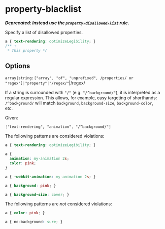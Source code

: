 # property-blacklist

**_Deprecated: Instead use the [`property-disallowed-list`](https://github.com/stylelint/stylelint/tree/13.7.0/lib/rules/property-disallowed-list/README.md) rule._**

Specify a list of disallowed properties.

<!-- prettier-ignore -->
```css
a { text-rendering: optimizeLegibility; }
/** ↑
 * This property */
```

## Options

`array|string`: `["array", "of", "unprefixed", /properties/ or "regex"]|"property"|"/regex/"`|/regex/

If a string is surrounded with `"/"` (e.g. `"/^background/"`), it is interpreted as a regular expression. This allows, for example, easy targeting of shorthands: `/^background/` will match `background`, `background-size`, `background-color`, etc.

Given:

```
["text-rendering", "animation", "/^background/"]
```

The following patterns are considered violations:

<!-- prettier-ignore -->
```css
a { text-rendering: optimizeLegibility; }
```

<!-- prettier-ignore -->
```css
a {
  animation: my-animation 2s;
  color: pink;
}
```

<!-- prettier-ignore -->
```css
a { -webkit-animation: my-animation 2s; }
```

<!-- prettier-ignore -->
```css
a { background: pink; }
```

<!-- prettier-ignore -->
```css
a { background-size: cover; }
```

The following patterns are _not_ considered violations:

<!-- prettier-ignore -->
```css
a { color: pink; }
```

<!-- prettier-ignore -->
```css
a { no-background: sure; }
```
